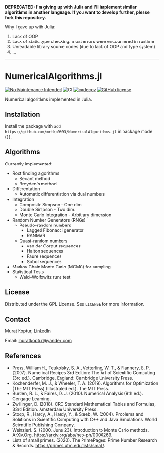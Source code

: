 **DEPRECATED: I'm giving up with Julia and I'll implement similar algorithms in another language. If you want to develop further, please fork this repository.**

Why I gave up with Julia:

1. Lack of OOP
2. Lack of static type checking: most errors were encountered in runtime
3. Unreadable library source codes (due to lack of OOP and type system) 
4. ...

---

# NumericalAlgorithms.jl

[![No Maintenance Intended](http://unmaintained.tech/badge.svg)](http://unmaintained.tech/)
![CI](https://github.com/mrtkp9993/NumericalAlgorithms.jl/workflows/CI/badge.svg)
[![codecov](https://codecov.io/gh/mrtkp9993/NumericalAlgorithms.jl/branch/main/graph/badge.svg?token=7MBMLCFILV)](https://codecov.io/gh/mrtkp9993/NumericalAlgorithms.jl)
[![GitHub license](https://img.shields.io/github/license/mrtkp9993/NumericalAlgorithms.jl)](https://github.com/mrtkp9993/NumericalAlgorithms.jl/blob/main/LICENSE)

Numerical algorithms implemented in Julia.

## Installation

Install the package with ```add https://github.com/mrtkp9993/NumericalAlgorithms.jl``` in package mode (```]```).

## Algorithms

Currently implemented:

* Root finding algorithms
  * Secant method
  * Broyden's method
* Differentation
  * Automatic differentiation via dual numbers
* Integration
  * Composite Simpson - One dim.
  * Double Simpson - Two dim.
  * Monte Carlo Integration - Arbitrary dimension
* Random Number Generators (RNGs)
  * Pseudo-random numbers
    * Lagged Fibonacci generator
    * RANMAR
  * Quasi-random numbers
    * van der Corput sequences
    * Halton sequences
    * Faure sequences
    * Sobol sequences
* Markov Chain Monte Carlo (MCMC) for sampling
* Statistical Tests
  * Wald–Wolfowitz runs test

## License

Distributed under the GPL License. See ```LICENSE``` for more information.

## Contact

Murat Koptur, [LinkedIn](https://www.linkedin.com/in/muratkoptur/)

Email: [muratkoptur@yandex.com](mailto:muratkoptur@yandex.com?subject=NumericalAlgorithms.jl)

## References

* Press, William H., Teukolsky, S. A., Vetterling, W. T., & Flannery, B. P. (2007). Numerical Recipes 3rd Edition: The Art of Scientific Computing (3rd ed.). Cambridge, England: Cambridge University Press.
* Kochenderfer, M. J., & Wheeler, T. A. (2019). Algorithms for Optimization (The MIT Press) (Illustrated ed.). The MIT Press.
* Burden, R. L., & Faires, D. J. (2010). Numerical Analysis (9th ed.). Cengage Learning.
* Zwillinger, D. (2018). CRC Standard Mathematical Tables and Formulas, 33rd Edition. Amsterdam University Press.
* Stoop, R., Hardy, A., Hardy, Y., & Steeb, W. (2004). Problems and Solutions in Scientific Computing with C++ and Java Simulations. World Scientific Publishing Company.
* Weinzierl, S. (2000, June 23). Introduction to Monte Carlo methods. ArXiv.Org. https://arxiv.org/abs/hep-ph/0006269.
* Lists of small primes. (2020). The PrimePages: Prime Number Research & Records. https://primes.utm.edu/lists/small/.
